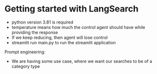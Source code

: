 # Getting started with LangSearch

* python version 3.81 is required
* temperature means how much the control agent should have while providing the response
* If we keep reducing, then agent will lose control
* streamlit run main.py to run the streamlit application

Prompt engineering:

* We are having some use case, where we want our searches to be of a category type

